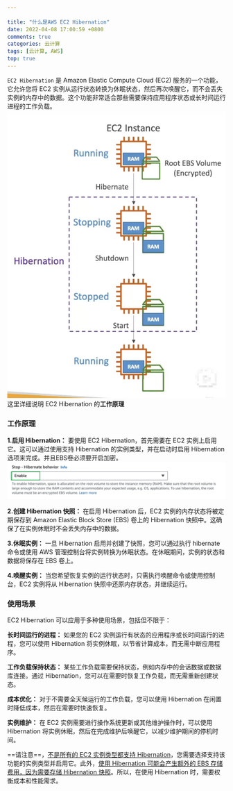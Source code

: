 ```yaml
---

title: "什么是AWS EC2 Hibernation"
date: 2022-04-08 17:00:59 +0800
comments: true
categories: 云计算
tags: [云计算, AWS]
top: true
---
```


`EC2 Hibernation` 是 Amazon Elastic Compute Cloud (EC2) 服务的一个功能，它允许您将 EC2 实例从运行状态转换为休眠状态，然后再次唤醒它，而不会丢失实例的内存中的数据。这个功能非常适合那些需要保持应用程序状态或长时间运行进程的工作负载。
![](/assets/images/aws/aws-ec2-hibernation-flow.webp)
这里详细说明 EC2 Hibernation 的**工作原理**
<!--more-->
### 工作原理

**1.启用 Hibernation：** 要使用 EC2 Hibernation，首先需要在 EC2 实例上启用它。这可以通过使用支持 Hibernation 的实例类型，并在启动时启用 Hibernation 选项来完成。并且EBS卷必须要开启加密。
![](/assets/images/aws/aws-ec2-hibernation-enable.webp)

**2.创建 Hibernation 快照：** 在启用 Hibernation 后，EC2 实例的内存状态将被定期保存到 Amazon Elastic Block Store (EBS) 卷上的 Hibernation 快照中。这确保了在实例休眠时不会丢失内存中的数据。

**3.休眠实例：** 一旦 Hibernation 启用并创建了快照，您可以通过执行 hibernate 命令或使用 AWS 管理控制台将实例转换为休眠状态。在休眠期间，实例的状态和数据将保存在 EBS 卷上。

**4.唤醒实例：** 当您希望恢复实例的运行状态时，只需执行唤醒命令或使用控制台，EC2 实例将从 Hibernation 快照中还原内存状态，并继续运行。


### 使用场景

EC2 Hibernation 可以应用于多种使用场景，包括但不限于：

**长时间运行的进程：** 如果您的 EC2 实例运行有状态的应用程序或长时间运行的进程，您可以使用 Hibernation 将实例休眠，以节省计算成本，而无需中断应用程序。

**工作负载保持状态：** 某些工作负载需要保持状态，例如内存中的会话数据或数据库连接。通过 Hibernation，您可以在需要时恢复工作负载，而无需重新创建状态。

**成本优化：** 对于不需要全天候运行的工作负载，您可以使用 Hibernation 在闲置时降低成本，然后在需要时快速恢复。

**实例维护：** 在 EC2 实例需要进行操作系统更新或其他维护操作时，可以使用 Hibernation 将实例休眠，然后在完成维护后唤醒它，以减少维护期间的停机时间。

==请注意==，<u>不是所有的 EC2 实例类型都支持 Hibernation</u>，您需要选择支持该功能的实例类型并启用它。此外，<u>使用 Hibernation 可能会产生额外的 EBS 存储费用，因为需要存储 Hibernation 快照</u>。所以，在使用 Hibernation 时，需要权衡成本和性能需求。
